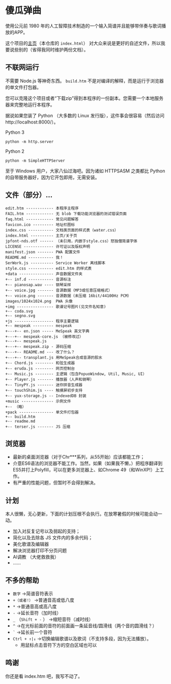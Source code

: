 
# 傻瓜弹曲

使用公元前 1980 年的人工智障技术制造的一个输入简谱并且能够带伴奏与歌词播放的APP。

这个项目的[主页](https://asdfqw.gitee.io/foolplay)（本仓库的 `index.html`）
对大众来说是更好的自述文件，所以我要说些别的（省得我同时维护两份文档）。

## 不联网运行

不需要 Node.js 等神奇东西。 `build.htm` 不是对编译的解释，而是运行于浏览器的单文件打包器。

您可以克隆这个项目或者“下载zip”得到本程序的一份副本。您需要一个本地服务器来完整地运行本程序。

据说如果您装了 Python （大多数的 Linux 发行版），这件事会很容易（然后访问 http://localhost:8000/）。

Python 3
```
python -m http.server
```
Python 2
```
python -m SimpleHTTPServer
```

至于 Windows 用户，大家八仙过海吧。因为诸如 HTTPSASM 之类都比 Python 的自带服务器好，因为它开包即用，无需安装。

## 文件（部分）...
```
edit.htm ------------ 本程序主程序
FAIL.htm ------------ 无 blob 下载功能浏览器的测试错误页面
faq.html ------------ 常见问题解答
favicon.ico --------- 地址栏图标
index.css ----------- 文档类页面的样式表（water.css）
index.html ---------- 主页/关于页
jpfont-nds.otf ------ （未引用，内嵌于style.css）怒独僧简谱字体
LICENSE ------------- 许可证以及版权声明
manifest.json ------- PWA 配置文件
README.md ----------- 我！
SerWork.js ---------- Service Worker 离线脚本
style.css ----------- edit.htm 的样式表
+data --------------- 声音数据文件夹
+-- inf.d ----------- 音源标注
+-- pianosap.wav ---- 钢琴采样
+-- voice.jpg ------- 音源数据（MP3或任意压缩格式）
+-- voice.png ------- 音源数据（未压缩 16bit/44100Hz PCM）
images/1024x1024.png  PWA 头像
+img ---------------- 歌谱记号图片(见文件名知意)
+-- coda.svg
+-- segno.svg
+js ----------------- 程序主要逻辑
+-- mespeak --------- mespeak
+---+-- en.json ----- MeSpeak 英文字典
+---+-- mespeak-core.js （被修改过）
+---+-- mespeak.js
+---+-- mespeak.zip - 源码压缩
+---+-- README.md --- 改了什么？
+---+-- transplant.js 用MeSpeak合成音源的胶水
+-- Chord.js -------- 和弦生成器
+-- eruda.js -------- 网页控制台
+-- Music.js -------- 主逻辑（包含PopuoWindow, Util, Music, UI）
+-- Player.js ------- 播放器（人声和钢琴）
+-- TinyPY.js ------- 迷你拼音生成器
+-- touchShim.js ---- 触摸屏初步支持
+-- yux-storage.js -- IndexedDB 封装
+music -------------- 示例文件
+-- （略）
+pack --------------- 单文件打包器
+-- build.htm
+-- readme.md
+-- terser.js ------- JS 压缩

```

## 浏览器

*   最新的桌面浏览器（对于Chr***系列，从55开始）应该都能工作；
*   介意ES6语法的浏览器不能工作。当然，如果（如果我不懒，）把程序翻译到ES5并打上Polyfill，可以在更多浏览器上、如Chrome 49（和WinXP!）上工作。
*   有严重的性能问题，但暂时不会得到解决。

## 计划

本人很懒，无心更新，下面的计划压根不会执行。在放寒暑假的时候可能会动一动。

*   加入对反复记号以及弱起的支持；
*   简化以及去除各 JS 文件内的多余代码；
*   美化歌谱及编辑器
*   解决浏览器打印不分页问题
*   AI调教 （大佬救救我）
*   ……

## 不多的帮助

*   `数字` ->简谱音符表示
*   `+（或者!）` ->普通音高或低八度
*   `*` ->普通音高或高八度
*   `-` ->延长音符（加时线）
*   `_` （`Shift + -` ） ->缩短音符（减时线）
*   `^` ->在光标前面的音符的前面画一条延音线/圆滑线（两个音的圆滑线？）
*   `` ` `` \->延长前一个音符
*   `Ctrl + ↑|↓` ->切换编辑歌谱以及歌词（不支持多段，因为无法播放）。
    *   用鼠标点击音符下方的空白区域也可以

## 鸣谢

你还是看 index.htm 吧，我写不动了。